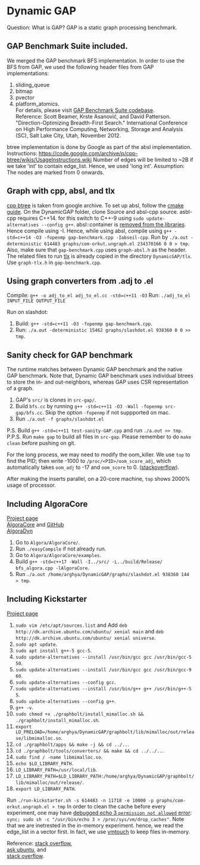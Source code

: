 # Dynamic GAP
Question: What is GAP?
GAP is a static graph processing benchmark.

## GAP Benchmark Suite included.
We merged the GAP benchmark BFS implementation.
In order to use the BFS from GAP, we used the following header files from GAP implementations:
1. sliding_queue
2. bitmap
3. pvector
4. platform_atomics.\
For details, please visit [GAP Benchmark Suite codebase](https://github.com/sbeamer/gapbs/tree/master). \
Reference: Scott Beamer, Krste Asanović, and David Patterson. 
"Direction-Optimizing Breadth-First Search." 
International Conference on High Performance Computing, Networking, Storage and Analysis (SC), Salt Lake City, Utah, November 2012.

btree implementation is done by Google as part of the absl implementation.
Instructions: https://code.google.com/archive/p/cpp-btree/wikis/UsageInstructions.wiki
Number of edges will be limited to ~2B if we take 'int' to contain edge_list.
Hence, we used 'long int'.
Assumption: The nodes are marked from 0 onwards.

## Graph with cpp, absl, and tlx
[cpp btree](https://code.google.com/archive/p/cpp-btree/downloads) is taken from google archive.
To set up absl, follow the [cmake guide](https://abseil.io/docs/cpp/quickstart-cmake#creating-your-cmakeliststxt-file). On the DynamicGAP folder, clone Source and absl-cpp source. asbl-cpp requires C++14. for this switch to C++-9 using `sudo update-alternatives --config g++`. absl::container is [removed from the libraries](https://github.com/abseil/abseil-cpp/issues/932). Hence compile using -I.
Hence, while using absl, compile using `g++ -std=c++14 -O3 -fopenmp gap-benchmark.cpp -Iabseil-cpp`. Run by `./a.out -deterministic 614483 graphs/com-orkut.ungraph.el 234370166 0 0 > tmp`. Also, make sure that `gap-benchmark.cpp` uses `graph-absl.h` as the header. \
The related files to run [tlx](https://github.com/tlx/tlx) is already copied in the directory `DynamicGAP/tlx`. Use `graph-tlx.h` in `gap-benchmark.cpp`.

## Using graph converters from .adj to .el
Compile: `g++ -o adj_to_el adj_to_el.cc -std=c++11 -O3`
Run: `./adj_to_el INPUT_FILE OUTPUT_FILE`

Run on slashdot:
1. Build: `g++ -std=c++11 -O3 -fopenmp gap-benchmark.cpp`.
2. Run: `./a.out -deterministic 15462 graphs/slashdot.el 938360 0 0 >> tmp`.

## Sanity check for GAP benchmark
The runtime matches between Dynamic GAP benchmark and the native GAP benchmark. Note that, Dynamic GAP benchmark uses individual btrees to store the in- and out-neighbors, whereas GAP uses CSR representation of a graph.
1. GAP's `src/` is clones in `src-gap/`.
2. Build `bfs.cc` by running `g++ -std=c++11 -O3 -Wall -fopenmp src-gap/bfs.cc`. Skip the option `-fopenmp` if not suppported on mac.
3. Run `./a.out -f graphs/slashdot.el`

P.S. Build `g++ -std=c++11 test-sanity-GAP.cpp` and run `./a.out >> tmp`.
P.P.S. Run `make gap` to build all files in `src-gap`. Please remember to do `make clean` before pushing on git.

For the long process, we may need to modify the oom_killer. We use `top` to find the PID; then write -1000 to `/proc/<PID>/oom_score_adj`, which automatically takes `oom_adj` to -17 and `oom_score` to 0. ([stackoverflow](https://stackoverflow.com/questions/726690/what-killed-my-process-and-why)).

After making the inserts parallel, on a 20-core machine, `top` shows 2000% usage of processor.

## Including AlgoraCore
[Project page](https://libalgora.gitlab.io/#algora) \
[AlgoraCore](https://gitlab.com/libAlgora/AlgoraCore) and [GitHub](https://github.com/libAlgora/AlgoraCore/tree/master) \
[AlgoraDyn](https://gitlab.com/libAlgora/AlgoraDyn)

1. Go to `Algora/AlgoraCore/`.
2. Run `./easyCompile` if not already run.
3. Go to `Algora/AlgoraCore/examples`.
4. Build `g++ -std=c++17 -Wall -I../src/ -L../build/Release/ bfs_algora.cpp -lAlgoraCore`.
5. Run `./a.out /home/arghya/DynamicGAP/graphs/slashdot.el 938360 144 > tmp`.

## Including Kickstarter
[Project page](https://github.com/pdclab/graphbolt/)
1. `sudo vim /etc/apt/sources.list` and Add `deb http://dk.archive.ubuntu.com/ubuntu/ xenial main` and `deb http://dk.archive.ubuntu.com/ubuntu/ xenial universe`.
2. `sudo apt update`.
3. `sudo apt install g++-5 gcc-5`.
4. `sudo update-alternatives --install /usr/bin/gcc gcc /usr/bin/gcc-5 50`.
5. `sudo update-alternatives --install /usr/bin/gcc gcc /usr/bin/gcc-9 60`.
6. `sudo update-alternatives --config gcc`.
7. `sudo update-alternatives --install /usr/bin/g++ g++ /usr/bin/g++-5 5`.
8. `sudo update-alternatives --config g++`.
9. `g++ -v`.
10. `sudo chmod +x ./graphbolt/install_mimalloc.sh && ./graphbolt/install_mimalloc.sh`.
11. `export LD_PRELOAD=/home/arghya/DynamicGAP/graphbolt/lib/mimalloc/out/release/libmimalloc.so`.
12. `cd ./graphbolt/apps && make -j && cd ../..`.
13. `cd ./graphbolt/tools/converters/ && make && cd ../../..`.
14. `sudo find / -name libmimalloc.so`.
15. `echo $LD_LIBRARY_PATH`.
16. `LD_LIBRARY_PATH=/usr/local/lib`.
17. `LD_LIBRARY_PATH=$LD_LIBRARY_PATH:/home/arghya/DynamicGAP/graphbolt/lib/mimalloc/out/release/`.
18. `export LD_LIBRARY_PATH`.

Run `./run-kickstarter.sh -s 614483 -n 11718 -e 10000 -p graphs/com-orkut.ungraph.el > tmp`
In order to clean the cache before every experiment, one may have [debugged echo 3 `permission not allowed` error](https://unix.stackexchange.com/questions/109496/echo-3-proc-sys-vm-drop-caches-permission-denied-as-root):
`sync; sudo sh -c "/usr/bin/echo 3 > /proc/sys/vm/drop_caches"`. Note that we are inetrested in the in-memory experiment. hence, we read the edge_list in a vector first. In fact, we use [vmtouch](https://hoytech.com/vmtouch/) to keep files in-memory.

Reference: [stack overflow](https://stackoverflow.com/questions/67280779/cilk-h-no-such-file-or-directory), \
[ask ubuntu](https://askubuntu.com/questions/1235819/ubuntu-20-04-gcc-version-lower-than-gcc-7), and \
[stack overflow](https://stackoverflow.com/questions/480764/linux-error-while-loading-shared-libraries-cannot-open-shared-object-file-no-s).

